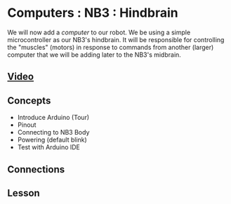 # Computers : NB3 : Hindbrain
We will now add a *computer* to our robot. We be using a simple microcontroller as our NB3's hindbrain. It will be responsible for controlling the "muscles" (motors) in response to commands from another (larger) computer that we will be adding later to the NB3's midbrain.

## [Video](https://vimeo.com/1033609727)

## Concepts
- Introduce Arduino (Tour)
- Pinout
- Connecting to NB3 Body
- Powering (default blink)
- Test with Arduino IDE

## Connections

## Lesson
